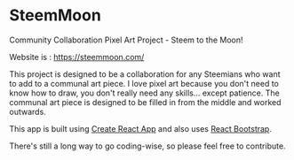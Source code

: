 # SteemMoon
Community Collaboration Pixel Art Project - Steem to the Moon!

Website is : https://steemmoon.com/

This project is designed to be a collaboration for any Steemians who want to add to a communal art piece.  I love pixel art because you don't need to know how to draw, you don't really need any skills... except patience.  The communal art piece is designed to be filled in from the middle and worked outwards.

This app is built using [Create React App](https://github.com/facebook/create-react-app) and also uses [React Bootstrap](https://react-bootstrap.github.io/getting-started/introduction).

There's still a long way to go coding-wise, so please feel free to contribute.

